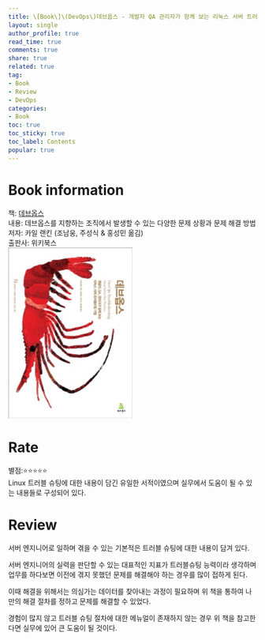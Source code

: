 ```yaml
---
title: \[Book\]\(DevOps\)데브옵스 - 개발자 QA 관리자가 함께 보는 리눅스 서버 트러블슈팅 기법 
layout: single
author_profile: true
read_time: true
comments: true
share: true
related: true
tag:
- Book
- Review
- DevOps
categories:
- Book
toc: true
toc_sticky: true
toc_label: Contents
popular: true
---
```

# Book information
책: [데브옵스](http://www.kyobobook.co.kr/product/detailViewKor.laf?ejkGb=KOR&mallGb=KOR&barcode=9788998139261&orderClick=LAG&Kc=)  
내용: 데브옵스를 지향하는 조직에서 발생할 수 있는 다양한 문제 상황과 문제 해결 방법  
저자: 카일 랜킨 (조남웅, 주성식 & 홍성민 옮김)  
출판사: 위키북스  
<img src="/assets/images/posts/book/DevOps.jpg" width="50%" height="50%">


# Rate
별점:⭐⭐⭐⭐⭐  
Linux 트러블 슈팅에 대한 내용이 담긴 유일한 서적이였으며 실무에서 도움이 될 수 있는 내용들로 구성되어 있다.

# Review
서버 엔지니어로 일하며 겪을 수 있는 기본적은 트러블 슈팅에 대한 내용이 담겨 있다.  

서버 엔지니어의 실력을 판단할 수 있는 대표적인 지표가 트러블슈팅 능력이라 생각하며 업무를 하다보면 이전에 겪지 못했던 문제를 해결해야 하는 경우를 많이 접하게 된다.

이때 해결을 위해서는 의심가는 데이터를 찾아내는 과정이 필요하며 위 책을 통하여 나만의 해결 절차를 정하고 문제를 해결할 수 있었다.

경험이 많지 않고 트러블 슈팅 절차에 대한 메뉴얼이 존재하지 않는 경우 위 책을 참고한다면 실무에 있어 큰 도움이 될 것이다.